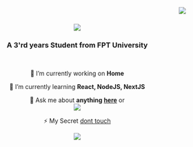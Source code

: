 <img align="right" src="https://visitor-badge.laobi.icu/badge?page_id=thanhpd123.thanhpd123" />
<h1 align="center">
    <img src="https://readme-typing-svg.herokuapp.com/?font=Righteous&size=35&center=true&vCenter=true&width=500&height=70&duration=4000&lines=Hi+There!+👋;+I'm+Phan+Duy+Thành!;" />
</h1>

<h3 align="center">A 3'rd years Student from FPT University</h3>

<br/>

<div align="center">
 
 🔭 I’m currently working on **Home**
 
 🌱 I’m currently learning **React, NodeJS, NextJS**

💬 Ask me about **anything [here](https://www.facebook.com/profile.php?id=100049906000068)** or  
<a href="mailto:thanhpd2303@gmail.com">
    <img src="https://img.shields.io/badge/Gmail-333333?style=for-the-badge&logo=gmail&logoColor=red" />
</a>

⚡ My Secret [dont touch](https://www.youtube.com/watch?v=dQw4w9WgXcQ)

<img align="center" src="https://github-readme-stats.vercel.app/api?username=thanhpd123&show_icons=true&theme=radical"/>
</div>
